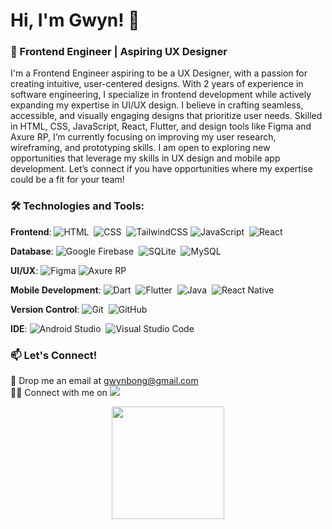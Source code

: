 # Hi, I'm Gwyn! 👋 </br>

### 🚀 Frontend Engineer | Aspiring UX Designer

I'm a Frontend Engineer aspiring to be a UX Designer, with a passion for creating intuitive, user-centered designs. With 2 years of experience in software engineering, I specialize in frontend development while actively expanding my expertise in UI/UX design. I believe in crafting seamless, accessible, and visually engaging designs that prioritize user needs. Skilled in HTML, CSS, JavaScript, React, Flutter, and design tools like Figma and Axure RP, I’m currently focusing on improving my user research, wireframing, and prototyping skills. I am open to exploring new opportunities that leverage my skills in UX design and mobile app development. Let’s connect if you have opportunities where my expertise could be a fit for your team!

### 🛠 Technologies and Tools:
**Frontend**: 
![HTML](https://img.shields.io/badge/-HTML-05122A?style=flat&logo=HTML5)&nbsp;
![CSS](https://img.shields.io/badge/-CSS-05122A?style=flat&logo=CSS3&logoColor=1572B6)&nbsp;
![TailwindCSS](https://img.shields.io/badge/TailwindCSS-%2338B2AC.svg?style=flat-square&logo=tailwind-css&logoColor=white)
![JavaScript](https://img.shields.io/badge/-JavaScript-05122A?style=flat&logo=JavaScript)&nbsp;
![React](https://img.shields.io/badge/React-JS-blue?style=flat-square&logo=react)

**Database**:
![Google Firebase](https://img.shields.io/badge/-Google%20Firebase-05122A?style=flat&logo=firebase)&nbsp;
![SQLite](https://img.shields.io/badge/-SQLite-05122A?style=flat&logo=sqlite&logoColor=007ACC)&nbsp;
![MySQL](https://img.shields.io/badge/-MySQL-05122A?style=flat&logo=mySQL)&nbsp;

**UI/UX**:
![Figma](https://img.shields.io/badge/Figma-Design-orange?style=flat-square&logo=figma)
![Axure RP](https://img.shields.io/badge/Axure%20RP-Design-blue?style=flat-square&logo=axure)

**Mobile Development**:
![Dart](https://img.shields.io/badge/-Dart-05122A?style=flat&logo=Dart&logoColor=007ACC)&nbsp;
![Flutter](https://img.shields.io/badge/-Flutter-05122A?style=flat&logo=Flutter&logoColor=007ACC)&nbsp;
![Java](https://img.shields.io/badge/-Java-05122A?style=flat&logo=Java&logoColor=FFA518)&nbsp;
![React Native](https://img.shields.io/badge/React_Native-05122A?style=flat&logo=react&logoColor=61DAFB)&nbsp;

**Version Control**:
![Git](https://img.shields.io/badge/-Git-05122A?style=flat&logo=git)&nbsp;
![GitHub](https://img.shields.io/badge/-GitHub-05122A?style=flat&logo=github)&nbsp;

**IDE**:
![Android Studio](https://img.shields.io/badge/-Android%20Studio-05122A?style=flat&logo=android-studio)&nbsp;
![Visual Studio Code](https://img.shields.io/badge/-Visual%20Studio%20Code-05122A?style=flat&logo=visual-studio-code&logoColor=007ACC)&nbsp;


### 📫 Let's Connect!
📧 Drop me an email at gwynbong@gmail.com <br>
🤝🏻 Connect with me on <a href="https://linkedin.com/in/gwyn-bxm"><img src="https://img.shields.io/badge/-Gwyn%20Bong-0077B5?style=flat&logo=Linkedin&logoColor=white"/></a>

<p align="center">
<a href="https://github.com/gwynbxm">
  <img height="180em" src="https://github-readme-stats-eight-theta.vercel.app/api/top-langs/?username=gwynbxm&layout=compact&langs_count=8&theme=dracula"/>
</a>
</p>

